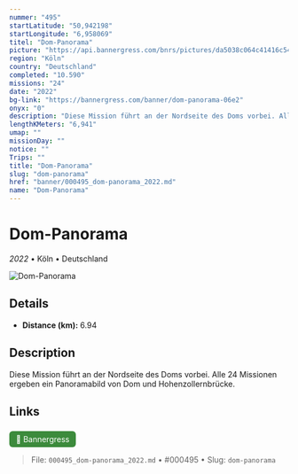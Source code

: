 ```yaml
---
nummer: "495"
startLatitude: "50,942198"
startLongitude: "6,958069"
titel: "Dom-Panorama"
picture: "https://api.bannergress.com/bnrs/pictures/da5038c064c41416c54e3fde7d3042a6"
region: "Köln"
country: "Deutschland"
completed: "10.590"
missions: "24"
date: "2022"
bg-link: "https://bannergress.com/banner/dom-panorama-06e2"
onyx: "0"
description: "Diese Mission führt an der Nordseite des Doms vorbei. Alle 24 Missionen ergeben ein Panoramabild von Dom und Hohenzollernbrücke."
lengthKMeters: "6,941"
umap: ""
missionDay: ""
notice: ""
Trips: ""
title: "Dom-Panorama"
slug: "dom-panorama"
href: "banner/000495_dom-panorama_2022.md"
name: "Dom-Panorama"
---
```

# Dom-Panorama

*2022* • Köln • Deutschland

![Dom-Panorama](https://api.bannergress.com/bnrs/pictures/da5038c064c41416c54e3fde7d3042a6)



## Details
- **Distance (km):** 6.94






## Description
Diese Mission führt an der Nordseite des Doms vorbei. Alle 24 Missionen ergeben ein Panoramabild von Dom und Hohenzollernbrücke.



## Links
<a href="https://bannergress.com/banner/dom-panorama-06e2" style="display:inline-block;margin:6px 8px 0 0;padding:6px 12px;background:#3c8b3c;color:#fff;text-decoration:none;border-radius:6px;">🔗 Bannergress</a>




> File: `000495_dom-panorama_2022.md` • #000495 • Slug: `dom-panorama`
